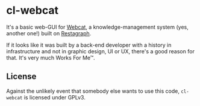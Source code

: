 # cl-webcat

It's a basic web-GUI for [Webcat](https://github.com/equill/webcat), a knowledge-management system (yes, another one!) built on [Restagraph](https://equill.github.io/restagraph/).

If it looks like it was built by a back-end developer with a history in infrastructure and not in graphic design, UI or UX, there's a good reason for that. It's very much Works For Me™.


## License

Against the unlikely event that somebody else wants to use this code, `cl-webcat` is licensed under GPLv3.
